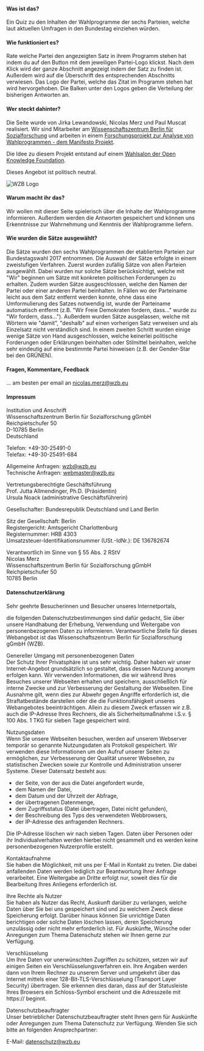 #### Was ist das?

Ein Quiz zu den Inhalten der Wahlprogramme der sechs Parteien, welche laut aktuellen Umfragen in den Bundestag einziehen würden. 

#### Wie funktioniert es?

Rate welche Partei den angezeigten Satz in ihrem Programm stehen hat indem du auf den Button mit dem jeweiligen Partei-Logo klickst. Nach dem Klick wird der ganze Abschnitt angezeigt indem der Satz zu finden ist. Außerdem wird auf die Überschrift des entsprechenden Abschnitts verwiesen. Das Logo der Partei, welche das Zitat im Programm stehen hat wird hervorgehoben. Die Balken unter den Logos geben die Verteilung der bisherigen Antworten an. 

#### Wer steckt dahinter?

Die Seite wurde von Jirka Lewandowski, Nicolas Merz und Paul Muscat realisiert. Wir sind Mitarbeiter am [Wissenschaftszentrum Berlin für Sozialforschung](https://www.wzb.eu) und arbeiten in einem [Forschungsprojekt zur Analyse von Wahlprogrammen - dem Manifesto Projekt](https://manifesto-project.wzb.eu). 

Die Idee zu diesem Projekt entstand auf einem [Wahlsalon der Open Knowledge Foundation](https://okfn.de/blog/2017/04/wahlsalons/).

Dieses Angebot ist politisch neutral. 

![WZB Logo](/images/wzb-logo.png)

#### Warum macht ihr das?

Wir wollen mit dieser Seite spielerisch über die Inhalte der Wahlprogramme informieren. Außerdem werden die Antworten gespeichert und können uns Erkenntnisse zur Wahrnehmung und Kenntnis der Wahlprogramme liefern. 

#### Wie wurden die Sätze ausgewählt?

Die Sätze wurden den sechs Wahlprogrammen der etablierten Parteien zur Bundestagswahl 2017 entnommen. Die Auswahl der Sätze erfolgte in einem zweistufigen Verfahren. Zuerst wurden zufällig Sätze von allen Parteien ausgewählt. Dabei wurden nur solche Sätze berücksichtigt, welche mit "Wir" beginnen um Sätze mit konkreten politischen Forderungen zu erhalten. Zudem wurden Sätze ausgeschlossen, welche den Namen der Partei oder einer anderen Partei beinhalten. In Fällen wo der Parteiname leicht aus dem Satz entfernt werden konnte, ohne dass eine Umformulierung des Satzes notwendig ist, wurde der Parteiname automatisch entfernt (z.B. "Wir Freie Demokraten fordern, dass..." wurde zu "Wir fordern, dass..."). Außerdem wurden Sätze ausgelassen, welche mit Wörtern wie "damit", "deshalb" auf einen vorherigen Satz verweisen und als Einzelsatz nicht verständlich sind. In einem zweiten Schritt wurden einige wenige Sätze von Hand ausgeschlossen, welche keinerlei politische Forderungen oder Erklärungen beinhalten oder Stilmittel beinhalten, welche sehr eindeutig auf eine bestimmte Partei hinweisen (z.B. der Gender-Star bei den GRÜNEN).

#### Fragen, Kommentare, Feedback

... am besten per email an [nicolas.merz@wzb.eu](mailto:nicolas.merz@wzb.eu)

#### Impressum

Institution und Anschrift  
Wissenschaftszentrum Berlin für Sozialforschung gGmbH  
Reichpietschufer 50  
D-10785 Berlin  
Deutschland  

Telefon: +49-30-25491-0  
Telefax: +49-30-25491-684
  
Allgemeine Anfragen: wzb@wzb.eu  
Technische Anfragen: webmaster@wzb.eu  

Vertretungsberechtigte Geschäftsführung  
Prof. Jutta Allmendinger, Ph.D. (Präsidentin)  
Ursula Noack (administrative Geschäftsführerin)  

Gesellschafter: Bundesrepublik Deutschland und Land Berlin  

Sitz der Gesellschaft: Berlin  
Registergericht: Amtsgericht Charlottenburg  
Registernummer: HRB 4303  
Umsatzsteuer-Identifikationsnummer (USt.-IdNr.): DE 136782674  

Verantwortlich im Sinne von § 55 Abs. 2 RStV  
Nicolas Merz  
Wissenschaftszentrum Berlin für Sozialforschung gGmbH  
Reichpietschufer 50  
10785 Berlin  

#### Datenschutzerklärung

Sehr geehrte Besucherinnen und Besucher unseres Internetportals,

die folgenden Datenschutzbestimmungen sind dafür gedacht, Sie über unsere Handhabung der Erhebung, Verwendung und Weitergabe von personenbezogenen Daten zu informieren. Verantwortliche Stelle für dieses Webangebot ist das Wissenschaftszentrum Berlin für Sozialforschung gGmbH (WZB).

Genereller Umgang mit personenbezogenen Daten  
Der Schutz Ihrer Privatsphäre ist uns sehr wichtig. Daher haben wir unser Internet-Angebot grundsätzlich so gestaltet, dass dessen Nutzung anonym erfolgen kann. Wir verwenden Informationen, die wir während Ihres Besuches unserer Webseiten erhalten und speichern, ausschließlich für interne Zwecke und zur Verbesserung der Gestaltung der Webseiten. Eine Ausnahme gilt, wenn dies zur Abwehr gegen Angriffe erforderlich ist, die Straftatbestände darstellen oder die die Funktionsfähigkeit unseres Webangebotes beeinträchtigen. Allein zu diesem Zweck erfassen wir z.B. auch die IP-Adresse Ihres Rechners, die als Sicherheitsmaßnahme i.S.v. § 100 Abs. 1 TKG für sieben Tage gespeichert wird.

Nutzungsdaten  
Wenn Sie unsere Webseiten besuchen, werden auf unserem Webserver temporär so genannte Nutzungsdaten als Protokoll gespeichert. Wir verwenden diese Informationen um den Aufruf unserer Seiten zu ermöglichen, zur Verbesserung der Qualität unserer Webseiten,  zu statistischen Zwecken sowie zur Kontrolle und Administration unserer Systeme. Dieser Datensatz besteht aus: 

- der Seite, von der aus die Datei angefordert wurde,  
- dem Namen der Datei,  
- dem Datum und der Uhrzeit der Abfrage,  
- der übertragenen Datenmenge,  
- dem Zugriffsstatus (Datei übertragen, Datei nicht gefunden),  
- der Beschreibung des Typs des verwendeten Webbrowsers,  
- der IP-Adresse des anfragenden Rechners.  

Die IP-Adresse löschen wir nach sieben Tagen. Daten über Personen oder ihr Individualverhalten werden hierbei nicht gesammelt und es werden keine personenbezogenen Nutzerprofile erstellt.

Kontaktaufnahme  
Sie haben die Möglichkeit, mit uns per E-Mail in Kontakt zu treten. Die dabei anfallenden Daten werden lediglich zur Beantwortung Ihrer Anfrage verarbeitet. Eine Weitergabe an Dritte erfolgt nur, soweit dies für die Bearbeitung Ihres Anliegens erforderlich ist.

Ihre Rechte als Nutzer  
Sie haben als Nutzer das Recht, Auskunft darüber zu verlangen, welche Daten über Sie bei uns gespeichert sind und zu welchem Zweck diese Speicherung erfolgt. Darüber hinaus können Sie unrichtige Daten berichtigen oder solche Daten löschen lassen, deren Speicherung unzulässig oder nicht mehr erforderlich ist. Für Auskünfte, Wünsche oder Anregungen zum Thema Datenschutz stehen wir Ihnen gerne zur Verfügung.

Verschlüsselung  
Um Ihre Daten vor unerwünschten Zugriffen zu schützen, setzen wir auf einigen Seiten ein Verschlüsselungsverfahren ein. Ihre Angaben werden dann von Ihrem Rechner zu unserem Server und umgekehrt über das Internet mittels einer 128-Bit-TLS-Verschlüsselung (Transport Layer Security) übertragen. Sie erkennen dies daran, dass auf der Statusleiste Ihres Browsers ein Schloss-Symbol erscheint und die Adresszeile mit https:// beginnt.

Datenschutzbeauftragter  
Unser betrieblicher Datenschutzbeauftragter steht Ihnen gern für Auskünfte oder Anregungen zum Thema Datenschutz zur Verfügung. Wenden Sie sich bitte an folgenden Ansprechpartner:

E-Mail: datenschutz@wzb.eu

